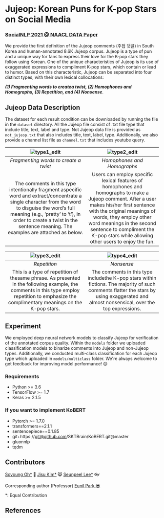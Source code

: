 # Jujeop: Korean Puns for K-pop Stars on Social Media

### <a href="https://sites.google.com/site/socialnlp2021/">SocialNLP 2021 @ NAACL DATA Paper</a>

We provide the first definition of the Jujeop comments (주접 댓글) in South Korea and human-annotated 8.6K Jujeop corpus. Jujeop is  a  type  of  pun  and  a  unique  way for  fans  to  express  their  love  for  the  K-pop stars  they  follow  using  Korean. One  of  the unique  characteristics  of Jujeop is  its  use  of exaggerated expressions to compliment K-pop stars, which contain or lead to humor. Based on this characteristic, Jujeop can be separated into four distinct types, with their own lexical collocations: 
 
***(1) Fragmenting words to createa twist, (2) Homophones and Homographs, (3) Repetition, and (4) Nonsense***. 

## Jujeop Data Description

The dataset for each result condition can be downloaded by running the file in the ``dataset`` directory. All the Jujeop file consist of .txt file type that include title, text, label and	type. Not Jujeop data file is provided as ``not_jujeop.txt`` that also includes title, text, label, type. Additionally, we also provide a channel list file as ``channel.txt`` that includes youtube query.

| ![type1_edit](https://user-images.githubusercontent.com/18303573/115512187-a8887a80-a2bc-11eb-9a29-707485d470a2.png) | ![type2_edit](https://user-images.githubusercontent.com/18303573/115512701-382e2900-a2bd-11eb-8f88-53890d90bef0.png) | 
|:--:|:--:| 
| *Fragmenting  words  to  create  a  twist* | *Homophones and Homographs* |
| The comments in this type intentionally fragment aspecific word and extract/concentrate a single character from the word to disguise the word’s full meaning (e.g., ‘pretty’ to ‘t’), in order to create a twist in the sentence meaning. The examples are attached as below. | Users can employ specific lexical features of homophones and homographs to make a Jujeop comment. After a user makes his/her first sentence with the original meanings of words, they employ other word meanings in the second sentence to compliment the K-pop stars while allowing other users to enjoy the fun. |

| ![type3_edit](https://user-images.githubusercontent.com/18303573/115512281-c7870c80-a2bc-11eb-9819-d2ca98dd7ab8.png) | ![type4_edit](https://user-images.githubusercontent.com/18303573/115512354-dc63a000-a2bc-11eb-9659-df64f46409ca.png) | 
|:--:|:--:| 
| *Repetition* | *Nonsense* |
| This is a type of repetition of thesame phrase. As presented in the following example, the comments in this type employ repetition to emphasize the complimentary meanings on the K-pop stars. | The comments in this type includethe K-pop stars within fictions. The majority of such comments flatter the stars by using exaggerated and almost nonsensical, over the top expressions. 

## Experiment
We employed deep neural network models to classify Jujeop for verification of the annotated corpus quality. Within the ``models`` folder we uploaded classification models to binarize comments into Jujeop and non-Jujeop types. Additionally, we conducted multi-class classification for each Jujeop type which uploaded in ``models/multiclass`` folder. We're always welcome to get feedback for improving model performance! 😊

### Requirements
* Python >= 3.6
* TensorFlow >= 1.7
* Keras >= 2.1.5

### If you want to implement KoBERT
* Pytorch >= 1.7.0
* transformers==2.1.1
* sentencepiece==0.1.85
* git+https://git@github.com/SKTBrain/KoBERT.git@master
* gluonnlp
* tqdm

## Contributors 
<a href="https://sori424.github.io/">Soyoung Oh*</a> 🥰 <a href="https://sites.google.com/view/jisukim8873/home">Jisu Kim*</a> 😸 <a href="https://sites.google.com/view/leepeel">Seunpeel Lee*</a> 👓 

Corresponding author (Professor) <a href="http://eunilpark.com"> Eunil Park :sunglasses: </a> 

*: Equal Contribution

## References


<!---
## Experiment Results
--->

<!---
### Binary Classification Result (Jujeop vs non-Jujeop)
<table class="tg">
<thead>
  <tr>
    <th class="tg-0pky">Classifier</th>
    <th class="tg-0pky">Class</th>
    <th class="tg-0lax">Precision</th>
    <th class="tg-0lax">Recall</th>
    <th class="tg-0pky">F1-score</th>
    <th class="tg-0lax">Accuracy</th>
  </tr>
</thead>
<tbody>
  <tr>
    <td class="tg-0pky" rowspan="2">CNN</td>
    <td class="tg-0pky">Jujeop</td>
    <td class="tg-0lax"><span style="font-weight:400;font-style:normal;text-decoration:none">75.41%</span></td>
    <td class="tg-0lax"><span style="font-weight:400;font-style:normal;text-decoration:none">72.44%</span></td>
    <td class="tg-0pky"><span style="font-weight:400;font-style:normal;text-decoration:none">73.90%</span></td>
    <td class="tg-0lax" rowspan="2"><span style="font-weight:400;font-style:normal;text-decoration:none">69.05%</span></td>
  </tr>
  <tr>
    <td class="tg-0pky">non-Jujeop</td>
    <td class="tg-0lax">60.23.0%</td>
    <td class="tg-0lax">63.86%</td>
    <td class="tg-0pky">61.99%</td>
  </tr>
  <tr>
    <td class="tg-0lax" rowspan="2">BiLSTM</td>
    <td class="tg-0lax">Jujeop</td>
    <td class="tg-0lax">77.59%</td>
    <td class="tg-0lax">72.70%</td>
    <td class="tg-0lax">75.07%</td>
    <td class="tg-0lax" rowspan="2">70.79%</td>
  </tr>
  <tr>
    <td class="tg-0lax"><span style="font-weight:normal;font-style:normal;text-decoration:none">non-Jujeop</span></td>
    <td class="tg-0lax">61.90%</td>
    <td class="tg-0lax">67.87%</td>
    <td class="tg-0lax">64.75%</td>
  </tr>
  <tr>
    <td class="tg-0lax" rowspan="2">KoBERT</td>
    <td class="tg-0lax">Jujeop</td>
    <td class="tg-0lax">80.45%</td>
    <td class="tg-0lax">74.54%</td>
    <td class="tg-0lax">77.38%</td>
    <td class="tg-0lax" rowspan="2">73.65%</td>
  </tr>
  <tr>
    <td class="tg-0lax"><span style="font-weight:normal;font-style:normal;text-decoration:none">non-Jujeop</span></td>
     <td class="tg-0lax">64.98%</td>
    <td class="tg-0lax">72.29%</td>
    <td class="tg-0lax">68.44%</td>
  </tr>
</tbody>
</table>
--->

<!---
### Clustering Result Between four types of Jujeop
<p align="center"><img width="360" alt="clustering" src="https://user-images.githubusercontent.com/47997074/114311410-945cb480-9b29-11eb-8123-c7ec41711e27.png"></p>
--->

&nbsp;
&nbsp;
&nbsp;
&nbsp;
&nbsp;
